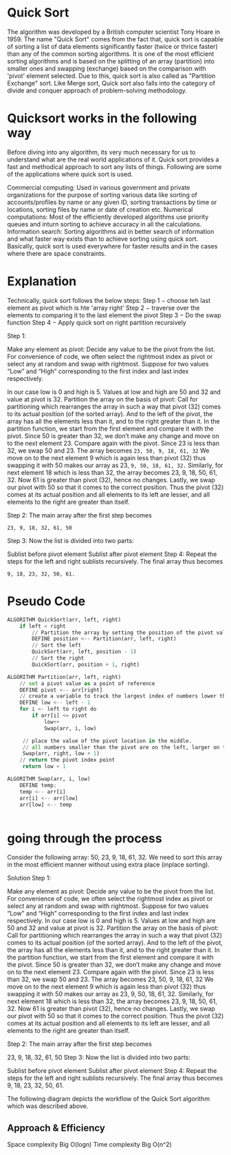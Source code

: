 # Quick Sort
The algorithm was developed by a British computer scientist Tony Hoare in 1959. The name "Quick Sort" comes from the fact that, quick sort is capable of sorting a list of data elements significantly faster (twice or thrice faster) than any of the common sorting algorithms. It is one of the most efficient sorting algorithms and is based on the splitting of an array (partition) into smaller ones and swapping (exchange) based on the comparison with 'pivot' element selected. Due to this, quick sort is also called as "Partition Exchange" sort. Like Merge sort, Quick sort also falls into the category of divide and conquer approach of problem-solving methodology.

# Quicksort works in the following way
Before diving into any algorithm, its very much necessary for us to understand what are the real world applications of it. Quick sort provides a fast and methodical approach to sort any lists of things. Following are some of the applications where quick sort is used.

Commercial computing: Used in various government and private organizations for the purpose of sorting various data like sorting of accounts/profiles by name or any given ID, sorting transactions by time or locations, sorting files by name or date of creation etc.
Numerical computations: Most of the efficiently developed algorithms use priority queues and inturn sorting to achieve accuracy in all the calculations.
Information search: Sorting algorithms aid in better search of information and what faster way exists than to achieve sorting using quick sort.
Basically, quick sort is used everywhere for faster results and in the cases where there are space constraints.

# Explanation

Technically, quick sort follows the below steps:
Step 1 − choose teh last element as pivot which is hte 'array right'
Step 2 − traverse over the elements to comparing it to the last element the pivot 
Step 3 − Do the swap function 
Step 4 − Apply quick sort on right partition recursively

Step 1:

Make any element as pivot: Decide any value to be the pivot from the list. For convenience of code, we often select the rightmost index as pivot or select any at random and swap with rightmost. Suppose for two values “Low” and “High” corresponding to the first index and last index respectively.

In our case low is 0 and high is 5.
Values at low and high are 50 and 32 and value at pivot is 32.
Partition the array on the basis of pivot: Call for partitioning which rearranges the array in such a way that pivot (32) comes to its actual position (of the sorted array). And to the left of the pivot, the array has all the elements less than it, and to the right greater than it.
In the partition function, we start from the first element and compare it with the pivot. Since 50 is greater than 32, we don’t make any change and move on to the next element 23.
Compare again with the pivot. Since 23 is less than 32, we swap 50 and 23. The array becomes ``` 23, 50, 9, 18, 61, 32 ```
We move on to the next element 9 which is again less than pivot (32) thus swapping it with 50 makes our array as 23, ```9, 50, 18, 61, 32.```
Similarly, for next element 18 which is less than 32, the array becomes 23, 9, 18, 50, 61, 32. Now 61 is greater than pivot (32), hence no changes.
Lastly, we swap our pivot with 50 so that it comes to the correct position.
Thus the pivot (32) comes at its actual position and all elements to its left are lesser, and all elements to the right are greater than itself.

Step 2: The main array after the first step becomes
```
23, 9, 18, 32, 61, 50
```
Step 3: Now the list is divided into two parts:

Sublist before pivot element
Sublist after pivot element
Step 4: Repeat the steps for the left and right sublists recursively. The final array thus becomes
```
9, 18, 23, 32, 50, 61.
```
# Pseudo Code

``` python
ALGORITHM QuickSort(arr, left, right)
    if left < right
        // Partition the array by setting the position of the pivot value
        DEFINE position <-- Partition(arr, left, right)
        // Sort the left
        QuickSort(arr, left, position - 1)
        // Sort the right
        QuickSort(arr, position + 1, right)

ALGORITHM Partition(arr, left, right)
    // set a pivot value as a point of reference
    DEFINE pivot <-- arr[right]
    // create a variable to track the largest index of numbers lower than the defined pivot
    DEFINE low <-- left - 1
    for i <- left to right do
        if arr[i] <= pivot
            low++
            Swap(arr, i, low)

     // place the value of the pivot location in the middle.
     // all numbers smaller than the pivot are on the left, larger on the right.
     Swap(arr, right, low + 1)
    // return the pivot index point
     return low + 1

ALGORITHM Swap(arr, i, low)
    DEFINE temp;
    temp <-- arr[i]
    arr[i] <-- arr[low]
    arr[low] <-- temp



```
# going through the process
Consider the following array: 50, 23, 9, 18, 61, 32. We need to sort this array in the most efficient manner without using extra place (inplace sorting).

Solution
Step 1:

Make any element as pivot: Decide any value to be the pivot from the list. For convenience of code, we often select the rightmost index as pivot or select any at random and swap with rightmost. Suppose for two values “Low” and “High” corresponding to the first index and last index respectively.
In our case low is 0 and high is 5.
Values at low and high are 50 and 32 and value at pivot is 32.
Partition the array on the basis of pivot: Call for partitioning which rearranges the array in such a way that pivot (32) comes to its actual position (of the sorted array). And to the left of the pivot, the array has all the elements less than it, and to the right greater than it.
In the partition function, we start from the first element and compare it with the pivot. Since 50 is greater than 32, we don’t make any change and move on to the next element 23.
Compare again with the pivot. Since 23 is less than 32, we swap 50 and 23. The array becomes 23, 50, 9, 18, 61, 32
We move on to the next element 9 which is again less than pivot (32) thus swapping it with 50 makes our array as 23, 9, 50, 18, 61, 32.
Similarly, for next element 18 which is less than 32, the array becomes 23, 9, 18, 50, 61, 32. Now 61 is greater than pivot (32), hence no changes.
Lastly, we swap our pivot with 50 so that it comes to the correct position.
Thus the pivot (32) comes at its actual position and all elements to its left are lesser, and all elements to the right are greater than itself.

Step 2: The main array after the first step becomes

23, 9, 18, 32, 61, 50
Step 3: Now the list is divided into two parts:

Sublist before pivot element
Sublist after pivot element
Step 4: Repeat the steps for the left and right sublists recursively. The final array thus becomes
9, 18, 23, 32, 50, 61.

The following diagram depicts the workflow of the Quick Sort algorithm which was described above.


## Approach & Efficiency
Space complexity Big O(logn)
Time complexity Big O(n^2)